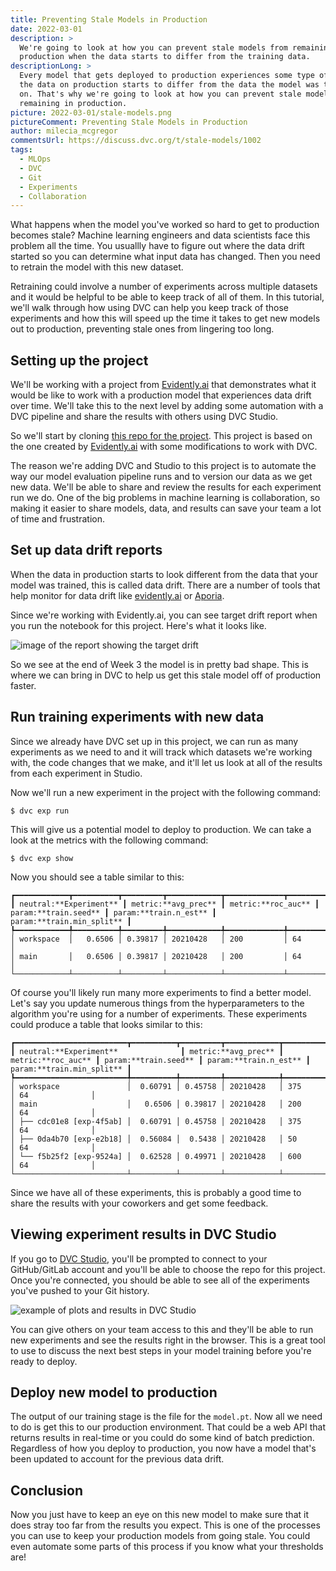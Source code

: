 ```yaml
---
title: Preventing Stale Models in Production
date: 2022-03-01
description: >
  We're going to look at how you can prevent stale models from remaining in
  production when the data starts to differ from the training data.
descriptionLong: >
  Every model that gets deployed to production experiences some type of drift as
  the data on production starts to differ from the data the model was trained
  on. That's why we're going to look at how you can prevent stale models from
  remaining in production.
picture: 2022-03-01/stale-models.png
pictureComment: Preventing Stale Models in Production
author: milecia_mcgregor
commentsUrl: https://discuss.dvc.org/t/stale-models/1002
tags:
  - MLOps
  - DVC
  - Git
  - Experiments
  - Collaboration
---
```


What happens when the model you've worked so hard to get to production becomes
stale? Machine learning engineers and data scientists face this problem all the
time. You usuallly have to figure out where the data drift started so you can
determine what input data has changed. Then you need to retrain the model with
this new dataset.

Retraining could involve a number of experiments across multiple datasets and it
would be helpful to be able to keep track of all of them. In this tutorial,
we'll walk through how using DVC can help you keep track of those experiments
and how this will speed up the time it takes to get new models out to
production, preventing stale ones from lingering too long.

## Setting up the project

We'll be working with a project from
[Evidently.ai](https://evidentlyai.com/blog/tutorial-1-model-analytics-in-production)
that demonstrates what it would be like to work with a production model that
experiences data drift over time. We'll take this to the next level by adding
some automation with a DVC pipeline and share the results with others using DVC
Studio.

So we'll start by cloning
[this repo for the project](https://github.com/iterative/stale-model-example).
This project is based on the one created by
[Evidently.ai](https://github.com/evidentlyai/evidently/blob/main/examples/data_stories/bicycle_demand_monitoring.ipynb)
with some modifications to work with DVC.

The reason we're adding DVC and Studio to this project is to automate the way
our model evaluation pipeline runs and to version our data as we get new data.
We'll be able to share and review the results for each experiment run we do. One
of the big problems in machine learning is collaboration, so making it easier to
share models, data, and results can save your team a lot of time and
frustration.

## Set up data drift reports

When the data in production starts to look different from the data that your
model was trained, this is called data drift. There are a number of tools that
help monitor for data drift like [evidently.ai](https://docs.evidentlyai.com/)
or [Aporia](https://docs.aporia.com/).

Since we're working with Evidently.ai, you can see target drift report when you
run the notebook for this project. Here's what it looks like.

![image of the report showing the target drift](https://thumb.tildacdn.com/tild6336-3231-4736-b136-646539326135/-/format/webp/4_week3_pred_actual.png)

So we see at the end of Week 3 the model is in pretty bad shape. This is where
we can bring in DVC to help us get this stale model off of production faster.

## Run training experiments with new data

Since we already have DVC set up in this project, we can run as many experiments
as we need to and it will track which datasets we're working with, the code
changes that we make, and it'll let us look at all of the results from each
experiment in Studio.

Now we'll run a new experiment in the project with the following command:

```dvc
$ dvc exp run
```

This will give us a potential model to deploy to production. We can take a look
at the metrics with the following command:

```dvc
$ dvc exp show
```

Now you should see a table similar to this:

```dvctable
┏━━━━━━━━━━━━┳━━━━━━━━━━┳━━━━━━━━━┳━━━━━━━━━━━━┳━━━━━━━━━━━━━┳━━━━━━━━━━━━━━━━━┓
┃ neutral:**Experiment** ┃ metric:**avg_prec** ┃ metric:**roc_auc** ┃ param:**train.seed** ┃ param:**train.n_est** ┃ param:**train.min_split** ┃
┡━━━━━━━━━━━━╇━━━━━━━━━━╇━━━━━━━━━╇━━━━━━━━━━━━╇━━━━━━━━━━━━━╇━━━━━━━━━━━━━━━━━┩
│ workspace  │   0.6506 │ 0.39817 │ 20210428   │ 200         │ 64              │
│ main       │   0.6506 │ 0.39817 │ 20210428   │ 200         │ 64              │
└────────────┴──────────┴─────────┴────────────┴─────────────┴─────────────────┘
```

Of course you'll likely run many more experiments to find a better model. Let's
say you update numerous things from the hyperparameters to the algorithm you're
using for a number of experiments. These experiments could produce a table that
looks similar to this:

```dvctable
┏━━━━━━━━━━━━━━━━━━━━━━━━━┳━━━━━━━━━━┳━━━━━━━━━┳━━━━━━━━━━━━┳━━━━━━━━━━━━━┳━━━━━━━━━━━━━━━━━┓
┃ neutral:**Experiment**              ┃ metric:**avg_prec** ┃ metric:**roc_auc** ┃ param:**train.seed** ┃ param:**train.n_est** ┃ param:**train.min_split** ┃
┡━━━━━━━━━━━━━━━━━━━━━━━━━╇━━━━━━━━━━╇━━━━━━━━━╇━━━━━━━━━━━━╇━━━━━━━━━━━━━╇━━━━━━━━━━━━━━━━━┩
│ workspace               │  0.60791 │ 0.45758 │ 20210428   │ 375         │ 64              │
│ main                    │   0.6506 │ 0.39817 │ 20210428   │ 200         │ 64              │
│ ├── cdc01e8 [exp-4f5ab] │  0.60791 │ 0.45758 │ 20210428   │ 375         │ 64              │
│ ├── 0da4b70 [exp-e2b18] │  0.56084 │  0.5438 │ 20210428   │ 50          │ 64              │
│ └── f5b25f2 [exp-9524a] │  0.62528 │ 0.49971 │ 20210428   │ 600         │ 64              │
└─────────────────────────┴──────────┴─────────┴────────────┴─────────────┴─────────────────┘
```

Since we have all of these experiments, this is probably a good time to share
the results with your coworkers and get some feedback.

## Viewing experiment results in DVC Studio

If you go to [DVC Studio](https://studio.iterative.ai/), you'll be prompted to
connect to your GitHub/GitLab account and you'll be able to choose the repo for
this project. Once you're connected, you should be able to see all of the
experiments you've pushed to your Git history.

![example of plots and results in DVC Studio](2022-03-01/stale_models_in_studio.png)

You can give others on your team access to this and they'll be able to run new
experiments and see the results right in the browser. This is a great tool to
use to discuss the next best steps in your model training before you're ready to
deploy.

## Deploy new model to production

The output of our training stage is the file for the `model.pt`. Now all we need
to do is get this to our production environment. That could be a web API that
returns results in real-time or you could do some kind of batch prediction.
Regardless of how you deploy to production, you now have a model that's been
updated to account for the previous data drift.

## Conclusion

Now you just have to keep an eye on this new model to make sure that it does
stray too far from the results you expect. This is one of the processes you can
use to keep your production models from going stale. You could even automate
some parts of this process if you know what your thresholds are!
